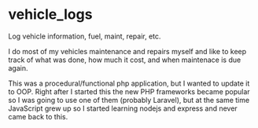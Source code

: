 # vehicle_logs
Log vehicle information, fuel, maint, repair, etc.

I do most of my vehicles maintenance and repairs myself and like to keep track of what was done, how much it cost, and when maintenace is due again.

This was a procedural/functional php application, but I wanted to update it to OOP. Right after I started this the new PHP frameworks became popular so I was going to use one of them (probably Laravel), but at the same time JavaScript grew up so I started learning nodejs and express and never came back to this.
